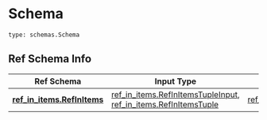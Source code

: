 # Schema
```
type: schemas.Schema
```

## Ref Schema Info
Ref Schema | Input Type | Output Type
---------- | ---------- | -----------
[**ref_in_items.RefInItems**](../../../../../../../../../components/schema/ref_in_items.md) | [ref_in_items.RefInItemsTupleInput](../../../../../../../../../components/schema/ref_in_items.md#refinitemstupleinput), [ref_in_items.RefInItemsTuple](../../../../../../../../../components/schema/ref_in_items.md#refinitemstuple) | [ref_in_items.RefInItemsTuple](../../../../../../../../../components/schema/ref_in_items.md#refinitemstuple)
